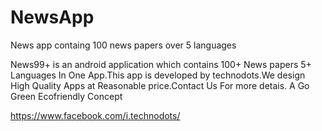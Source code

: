 # NewsApp
News app containg 100 news papers over 5 languages

News99+ is an android application which contains 100+ 
    News papers 5+ Languages In One App.This app is developed
    by technodots.We design High Quality Apps
    at Reasonable price.Contact Us For more detais. A Go Green
    Ecofriendly Concept
    
   https://www.facebook.com/i.technodots/
